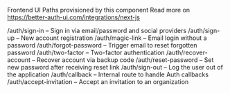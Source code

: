 Frontend UI Paths provisioned by this component
Read more on https://better-auth-ui.com/integrations/next-js

/auth/sign-in – Sign in via email/password and social providers
/auth/sign-up – New account registration
/auth/magic-link – Email login without a password
/auth/forgot-password – Trigger email to reset forgotten password
/auth/two-factor – Two-factor authentication
/auth/recover-account – Recover account via backup code
/auth/reset-password – Set new password after receiving reset link
/auth/sign-out – Log the user out of the application
/auth/callback – Internal route to handle Auth callbacks
/auth/accept-invitation – Accept an invitation to an organization
